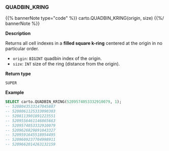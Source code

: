 ### QUADBIN_KRING

{{% bannerNote type="code" %}}
carto.QUADBIN_KRING(origin, size)
{{%/ bannerNote %}}

**Description**

Returns all cell indexes in a **filled square k-ring** centered at the origin in no particular order.

* `origin`: `BIGINT` quadbin index of the origin.
* `size`: `INT` size of the ring (distance from the origin).

**Return type**

`SUPER`

**Example**

```sql
SELECT carto.QUADBIN_KRING(5209574053332910079, 1);
-- 5208043533147045887
-- 5208061125333090303
-- 5208113901891223551
-- 5209556461146865663
-- 5209574053332910079
-- 5209626829891043327
-- 5209591645518954495
-- 5209609237704998911
-- 5209662014263132159
```